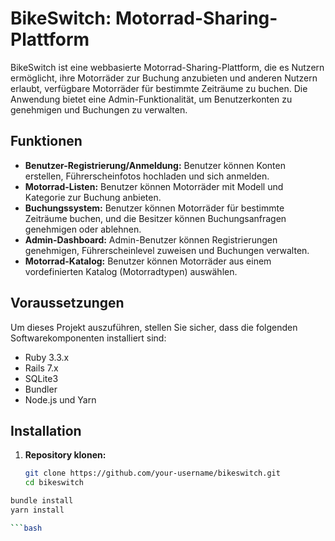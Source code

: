 # BikeSwitch: Motorrad-Sharing-Plattform

BikeSwitch ist eine webbasierte Motorrad-Sharing-Plattform, die es Nutzern ermöglicht, ihre Motorräder zur Buchung anzubieten und anderen Nutzern erlaubt, verfügbare Motorräder für bestimmte Zeiträume zu buchen. Die Anwendung bietet eine Admin-Funktionalität, um Benutzerkonten zu genehmigen und Buchungen zu verwalten.

## Funktionen

- **Benutzer-Registrierung/Anmeldung:** Benutzer können Konten erstellen, Führerscheinfotos hochladen und sich anmelden.
- **Motorrad-Listen:** Benutzer können Motorräder mit Modell und Kategorie zur Buchung anbieten.
- **Buchungssystem:** Benutzer können Motorräder für bestimmte Zeiträume buchen, und die Besitzer können Buchungsanfragen genehmigen oder ablehnen.
- **Admin-Dashboard:** Admin-Benutzer können Registrierungen genehmigen, Führerscheinlevel zuweisen und Buchungen verwalten.
- **Motorrad-Katalog:** Benutzer können Motorräder aus einem vordefinierten Katalog (Motorradtypen) auswählen.

## Voraussetzungen

Um dieses Projekt auszuführen, stellen Sie sicher, dass die folgenden Softwarekomponenten installiert sind:

- Ruby 3.3.x
- Rails 7.x
- SQLite3
- Bundler
- Node.js und Yarn

## Installation

1. **Repository klonen:**
   ```bash
   git clone https://github.com/your-username/bikeswitch.git
   cd bikeswitch

  ```bash
  bundle install
  yarn install

  ```bash 
